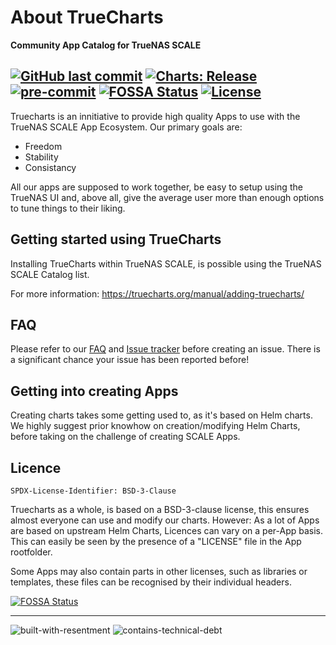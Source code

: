 # About TrueCharts<br>
**Community App Catalog for TrueNAS SCALE**

[![GitHub last commit](https://img.shields.io/github/last-commit/truecharts/truecharts/master.svg)](https://github.com/truecharts/apps/commits) [![Charts: Release](https://github.com/truecharts/apps/actions/workflows/charts-release.yaml/badge.svg)](https://github.com/truecharts/apps/actions/workflows/charts-release.yaml) [![pre-commit](https://img.shields.io/badge/pre--commit-enabled-brightgreen?logo=pre-commit&logoColor=white)](https://github.com/pre-commit/pre-commit) [![FOSSA Status](https://app.fossa.com/api/projects/git%2Bgithub.com%2Ftruecharts%2Ftruecharts.svg?type=shield)](https://app.fossa.com/projects/git%2Bgithub.com%2Ftruecharts%2Ftruecharts?ref=badge_shield) [![License](https://img.shields.io/badge/License-BSD%203--Clause-orange.svg)](https://github.com/truecharts/apps/blob/master/docs/LICENSE.BSD3)
---
Truecharts is an innitiative to provide high quality Apps to use with the TrueNAS SCALE App Ecosystem.
Our primary goals are:
- Freedom
- Stability
- Consistancy

All our apps are supposed to work together, be easy to setup using the TrueNAS UI and, above all, give the average user more than enough options to tune things to their liking.


## Getting started using TrueCharts
Installing TrueCharts within TrueNAS SCALE, is possible using the TrueNAS SCALE Catalog list.

For more information:
https://truecharts.org/manual/adding-truecharts/

## FAQ

Please refer to our [FAQ](https://truecharts.org/about/FAQ/) and [Issue tracker](https://github.com/truecharts/apps/issues) before creating an issue.
There is a significant chance your issue has been reported before!

## Getting into creating Apps

Creating charts takes some getting used to, as it's based on Helm charts. We highly suggest prior knowhow on creation/modifying Helm Charts, before taking on the challenge of creating SCALE Apps.

## Licence

`SPDX-License-Identifier: BSD-3-Clause`

Truecharts as a whole, is based on a BSD-3-clause  license, this ensures almost everyone can use and modify our charts. However: As a lot of Apps are based on upstream Helm Charts, Licences can vary on a per-App basis. This can easily be seen by the presence of a "LICENSE" file in the App rootfolder.

Some Apps may also contain parts in other licenses, such as libraries or templates, these files can be recognised by their individual headers.

[![FOSSA Status](https://app.fossa.com/api/projects/git%2Bgithub.com%2Ftruecharts%2Ftruecharts.svg?type=large)](https://app.fossa.com/projects/git%2Bgithub.com%2Ftruecharts%2Ftruecharts?ref=badge_large)

---
![built-with-resentment](http://forthebadge.com/images/badges/built-with-resentment.svg)       ![contains-technical-debt](http://forthebadge.com/images/badges/contains-technical-debt.svg)

